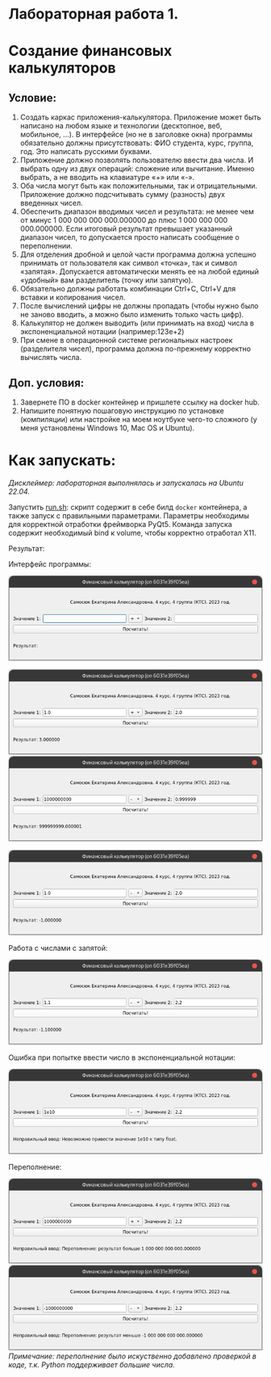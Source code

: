# Лабораторная работа 1.

# Создание финансовых калькуляторов

## Условие:
1. Создать каркас приложения-калькулятора. Приложение может быть написано на любом языке и технологии (десктопное, веб, мобильное, …). В интерфейсе (но не в заголовке окна) программы обязательно должны присутствовать: ФИО студента, курс, группа, год. Это написать русскими буквами.
2. Приложение должно позволять пользователю ввести два числа. И выбрать одну из двух операций: сложение или вычитание. Именно выбрать, а не вводить на клавиатуре «+» или «-».
3. Оба числа могут быть как положительными, так и отрицательными. Приложение должно подсчитывать сумму (разность) двух введенных чисел.
4. Обеспечить диапазон вводимых чисел и результата: не менее чем от минус 1 000 000 000 000.000000 до плюс 1 000 000 000 000.000000.  Если итоговый результат превышает указанный диапазон чисел, то допускается просто написать сообщение о переполнении. 
5. Для отделения дробной и целой части программа должна успешно принимать от пользователя как символ «точка», так и символ «запятая». Допускается автоматически менять ее на любой единый «удобный» вам разделитель (точку или запятую).
6. Обязательно должны работать комбинации Ctrl+C, Ctrl+V для вставки и  копирования чисел.
7. После вычислений цифры не должны пропадать (чтобы нужно было не заново вводить, а можно было изменить только часть цифр).
8. Калькулятор не должен выводить (или принимать на вход) числа в экспоненциальной нотации (например:123e+2)
9. При смене в операционной системе региональных настроек (разделителя чисел), программа должна по-прежнему корректно вычислять числа.

## Доп. условия:
1. Завернете ПО в docker контейнер и пришлете ссылку на docker hub.
2. Напишите понятную пошаговую инструкцию по установке (компиляции) или настройке на моем ноутбуке чего-то сложного (у меня установлены Windows 10, Mac OS и Ubuntu).

# Как запускать:
_Дисклеймер: лабораторная выполнялась и запускалась на Ubuntu 22.04._ 

Запустить [run.sh](run.sh): скрипт содержит в себе билд `docker` контейнера, а также запуск с правильными параметрами.
Параметры необходимы для корректной отработки фреймворка PyQt5. Команда запуска содержит необходимый bind к volume,
чтобы корректно отработал X11.

Результат:

Интерфейс программы:

![img.png](images/img.png)

![img_1.png](images/img_1.png)
![img_7.png](images/img_7.png)

![img_2.png](images/img_2.png)

Работа с числами с запятой:

![img_3.png](images/img_3.png)

Ошибка при попытке ввести число в экспоненциальной нотации:

![img_4.png](images/img_4.png)

Переполнение:

![img_5.png](images/img_5.png)
![img_6.png](images/img_6.png)
_Примечание: переполнение было искуственно добавлено проверкой в коде, т.к. Python поддерживает большие числа._